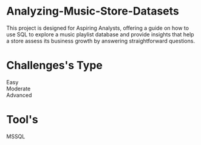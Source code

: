 # Analyzing-Music-Store-Datasets

This project is designed for Aspiring Analysts, offering a guide on how to use SQL to explore a music playlist database and provide insights that help a store assess its business growth by answering straightforward questions.

# Challenges's Type
Easy <br>
Moderate <br>
Advanced
# Tool's
MSSQL
